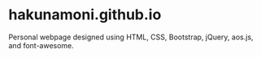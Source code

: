 # hakunamoni.github.io
Personal webpage designed using HTML, CSS, Bootstrap, jQuery, aos.js, and font-awesome. 
